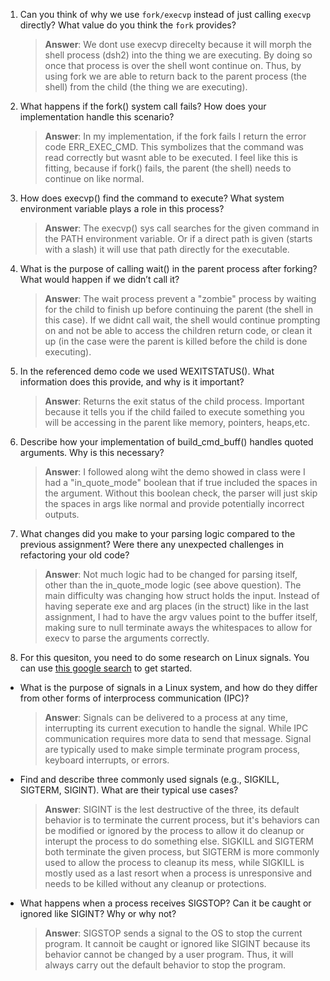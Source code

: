 1. Can you think of why we use `fork/execvp` instead of just calling `execvp` directly? What value do you think the `fork` provides?

   > **Answer**: We dont use execvp direcelty because it will morph the shell process (dsh2) into the thing we are executing. By doing so once that process is over the shell wont continue on. Thus, by using fork we are able to return back to the parent process (the shell) from the child (the thing we are executing).

2. What happens if the fork() system call fails? How does your implementation handle this scenario?

   > **Answer**: In my implementation, if the fork fails I return the error code ERR_EXEC_CMD. This symbolizes that the command was read correctly but wasnt able to be executed. I feel like this is fitting, because if fork() fails, the parent (the shell) needs to continue on like normal.

3. How does execvp() find the command to execute? What system environment variable plays a role in this process?

   > **Answer**: The execvp() sys call searches for the given command in the PATH environment variable. Or if a direct path is given (starts with a slash) it will use that path directly for the executable.

4. What is the purpose of calling wait() in the parent process after forking? What would happen if we didn’t call it?

   > **Answer**: The wait process prevent a "zombie" process by waiting for the child to finish up before continuing the parent (the shell in this case). If we didnt call wait, the shell would continue prompting on and not be able to access the children return code, or clean it up (in the case were the parent is killed before the child is done executing).

5. In the referenced demo code we used WEXITSTATUS(). What information does this provide, and why is it important?

   > **Answer**: Returns the exit status of the child process. Important because it tells you if the child failed to execute something you will be accessing in the parent like memory, pointers, heaps,etc.

6. Describe how your implementation of build_cmd_buff() handles quoted arguments. Why is this necessary?

   > **Answer**: I followed along wiht the demo showed in class were I had a "in_quote_mode" boolean that if true included the spaces in the argument. Without this boolean check, the parser will just skip the spaces in args like normal and provide potentially incorrect outputs.

7. What changes did you make to your parsing logic compared to the previous assignment? Were there any unexpected challenges in refactoring your old code?

   > **Answer**: Not much logic had to be changed for parsing itself, other than the in_quote_mode logic (see above question). The main difficulty was changing how struct holds the input. Instead of having seperate exe and arg places (in the struct) like in the last assignment, I had to have the argv values point to the buffer itself, making sure to null terminate aways the whitespaces to allow for execv to parse the arguments correctly.

8. For this quesiton, you need to do some research on Linux signals. You can use [this google search](https://www.google.com/search?q=Linux+signals+overview+site%3Aman7.org+OR+site%3Alinux.die.net+OR+site%3Atldp.org&oq=Linux+signals+overview+site%3Aman7.org+OR+site%3Alinux.die.net+OR+site%3Atldp.org&gs_lcrp=EgZjaHJvbWUyBggAEEUYOdIBBzc2MGowajeoAgCwAgA&sourceid=chrome&ie=UTF-8) to get started.

- What is the purpose of signals in a Linux system, and how do they differ from other forms of interprocess communication (IPC)?

  > **Answer**: Signals can be delivered to a process at any time, interrupting its current execution to handle the signal. While IPC communication requires more data to send that message. Signal are typically used to make simple terminate program process, keyboard interrupts, or errors.

- Find and describe three commonly used signals (e.g., SIGKILL, SIGTERM, SIGINT). What are their typical use cases?

  > **Answer**: SIGINT is the lest destructive of the three, its default behavior is to terminate the current process, but it's behaviors can be modified or ignored by the process to allow it do cleanup or interupt the process to do something else. SIGKILL and SIGTERM both terminate the given process, but SIGTERM is more commonly used to allow the process to cleanup its mess, while SIGKILL is mostly used as a last resort when a process is unresponsive and needs to be killed without any cleanup or protections.

- What happens when a process receives SIGSTOP? Can it be caught or ignored like SIGINT? Why or why not?

  > **Answer**: SIGSTOP sends a signal to the OS to stop the current program. It cannoit be caught or ignored like SIGINT because its behavior cannot be changed by a user program. Thus, it will always carry out the default behavior to stop the program.
